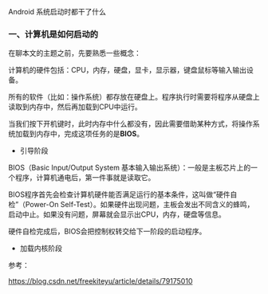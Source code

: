 Android 系统启动时都干了什么



### 一、计算机是如何启动的

在聊本文的主题之前，先要熟悉一些概念：

计算机的硬件包括：CPU，内存，硬盘，显卡，显示器，键盘鼠标等输入输出设备。

所有的软件（比如：操作系统）都存放在硬盘上。程序执行时需要将程序从硬盘上读取到内存中，然后再加载到CPU中运行。

当我们按下开机键时，此时内存中什么都没有，因此需要借助某种方式，将操作系统加载到内存中，完成这项任务的是**BIOS**。

- 引导阶段

BIOS（Basic Input/Output System  基本输入输出系统）：一般是主板芯片上的一个程序，计算机通电后，第一件事就是读取它。

BIOS程序首先会检查计算机硬件能否满足运行的基本条件，这叫做“硬件自检”（Power-On Self-Test）。如果硬件出现问题，主板会发出不同含义的蜂鸣，启动中止。如果没有问题，屏幕就会显示出CPU，内存，硬盘等信息。

硬件自检完成后，BIOS会把控制权转交给下一阶段的启动程序。

- 加载内核阶段







参考：

https://blog.csdn.net/freekiteyu/article/details/79175010